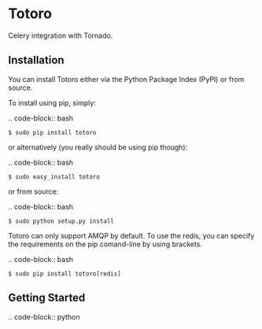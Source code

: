 Totoro
========

Celery integration with Tornado.

Installation
------------

You can install Totoro either via the Python Package Index (PyPI) or from source.

To install using pip, simply:

.. code-block:: bash

    $ sudo pip install totoro

or alternatively (you really should be using pip though):

.. code-block:: bash

    $ sudo easy_install totoro

or from source:

.. code-block:: bash

    $ sudo python setup.py install

Totoro can only support AMQP by default. To use the redis, you can specify the requirements on the pip comand-line by using brackets.

.. code-block:: bash

    $ sudo pip install totoro[redis]

Getting Started
------------

.. code-block:: python

